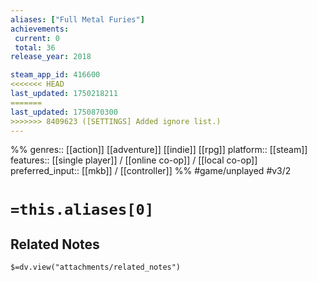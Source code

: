 ```yaml
---
aliases: ["Full Metal Furies"]
achievements:
 current: 0
 total: 36
release_year: 2018

steam_app_id: 416600
<<<<<<< HEAD
last_updated: 1750218211
=======
last_updated: 1750870300
>>>>>>> 8409623 ([SETTINGS] Added ignore list.)
---
```

%%
genres:: [[action]] [[adventure]] [[indie]] [[rpg]]
platform:: [[steam]]
features:: [[single player]] / [[online co-op]] / [[local co-op]]
preferred_input:: [[mkb]] / [[controller]]
%%
#game/unplayed
#v3/2

# `=this.aliases[0]`
## Related Notes
`$=dv.view("attachments/related_notes")`